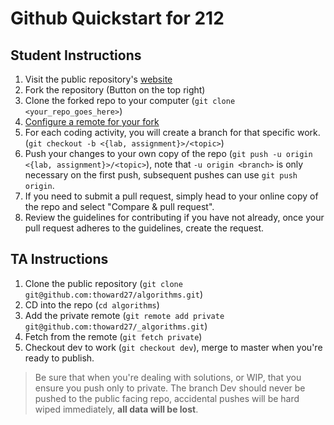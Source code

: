# Github Quickstart for 212 

## Student Instructions

1. Visit the public repository's [website](https://github.com/thoward27/algorithms)
2. Fork the repository (Button on the top right)
3. Clone the forked repo to your computer (`git clone <your_repo_goes_here>`)
4. [Configure a remote for your fork](https://help.github.com/en/articles/configuring-a-remote-for-a-fork)
5. For each coding activity, you will create a branch for that specific work. (`git checkout -b <{lab, assignment}>/<topic>`)
6. Push your changes to your own copy of the repo (`git push -u origin <{lab, assignment}>/<topic>`), note that `-u origin <branch>` is only necessary on the first push, subsequent pushes can use `git push origin`.
7. If you need to submit a pull request, simply head to your online copy of the repo and select "Compare & pull request".
8. Review the guidelines for contributing if you have not already, once your pull request adheres to the guidelines, create the request.

## TA Instructions

1. Clone the public repository (`git clone git@github.com:thoward27/algorithms.git`)
2. CD into the repo (`cd algorithms`)
3. Add the private remote (`git remote add private git@github.com:thoward27/_algorithms.git`)
4. Fetch from the remote (`git fetch private`)
5. Checkout dev to work (`git checkout dev`), merge to master when you're ready to publish.

> Be sure that when you're dealing with solutions, or WIP, that you ensure you push only to private. The branch Dev should never be pushed to the public facing repo, accidental pushes will be hard wiped immediately, **all data will be lost**.
